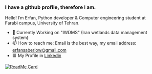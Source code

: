 ### I have a github profile, therefore I am.


Hello!
I’m Erfan, Python developer & Computer engineering student at Farabi campus, University of Tehran.

- 🔭 Currently Working on "IWDMS" (Iran wetlands data management system)
- 📫 How to reach me: Email is the best way, my email address: erfansaberiow@gmail.com
- 🟦 My Profile in [Linkedin ](https://linkedin.com/in/erfansaberi/)

[![ReadMe Card](https://github-readme-stats.vercel.app/api?username=erfansaberi&show_icons=true)](https://github.com/erfansaberi)
